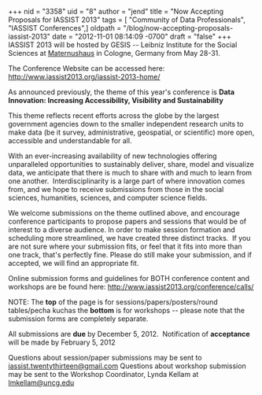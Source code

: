 +++
nid = "3358"
uid = "8"
author = "jend"
title = "Now Accepting Proposals for IASSIST 2013"
tags = [ "Community of Data Professionals", "IASSIST Conferences",]
oldpath = "/blog/now-accepting-proposals-iassist-2013"
date = "2012-11-01 08:14:09 -0700"
draft = "false"
+++
IASSIST 2013 will be hosted by GESIS -- Leibniz Institute for the Social
Sciences at
[Maternushaus](http://www.maternushaus.de/ "Opens external link in new window")
in Cologne, Germany from May 28-31.

The Conference Website can be accessed here:
<http://www.iassist2013.org/iassist-2013-home/>

As announced previously, the theme of this year's conference is **Data
Innovation: Increasing Accessibility, Visibility and Sustainability**

This theme reflects recent efforts across the globe by the largest
government agencies down to the smaller independent research units to
make data (be it survey, administrative, geospatial, or scientific) more
open, accessible and understandable for all.

With an ever-increasing availability of new technologies offering
unparalleled opportunities to sustainably deliver, share, model and
visualize data, we anticipate that there is much to share with and much
to learn from one another.  Interdisciplinarity is a large part of where
innovation comes from, and we hope to receive submissions from those in
the social sciences, humanities, sciences, and computer science fields.

We welcome submissions on the theme outlined above, and encourage
conference participants to propose papers and sessions that would be of
interest to a diverse audience. In order to make session formation and
scheduling more streamlined, we have created three distinct tracks.  If
you are not sure where your submission fits, or feel that it fits into
more than one track, that's perfectly fine. Please do still make your
submission, and if accepted, we will find an appropriate fit.

Online submission forms and guidelines for BOTH conference content and
workshops are be found here:
<http://www.iassist2013.org/conference/calls/>

NOTE: The **top** of the page is for sessions/papers/posters/round
tables/pecha kuchas the **bottom** is for workshops -- please note that
the submission forms are completely separate.

All submissions are **due** by December 5, 2012.  Notification of
**acceptance** will be made by February 5, 2012

Questions about session/paper submissions may be sent to
[iassist.twentythirteen@gmail.com](mailto:iassisttwentythirteen@gmail.com)
Questions about workshop submission may be sent to the Workshop
Coordinator, Lynda Kellam at <lmkellam@uncg.edu>
